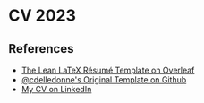 # CV 2023

## References

- [The Lean LaTeX Résumé Template on Overleaf](https://www.overleaf.com/latex/templates/lean-latex-resume/sjbtgfrzjkdw)
- [@cdelledonne's Original Template on Github](https://github.com/cdelledonne/llresume)
- [My CV on LinkedIn](https://www.linkedin.com/in/philippe-fanaro/)
